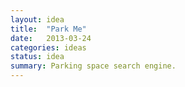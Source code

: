 ```yaml
---
layout: idea
title:  "Park Me"
date:   2013-03-24
categories: ideas
status: idea
summary: Parking space search engine.
---
```


